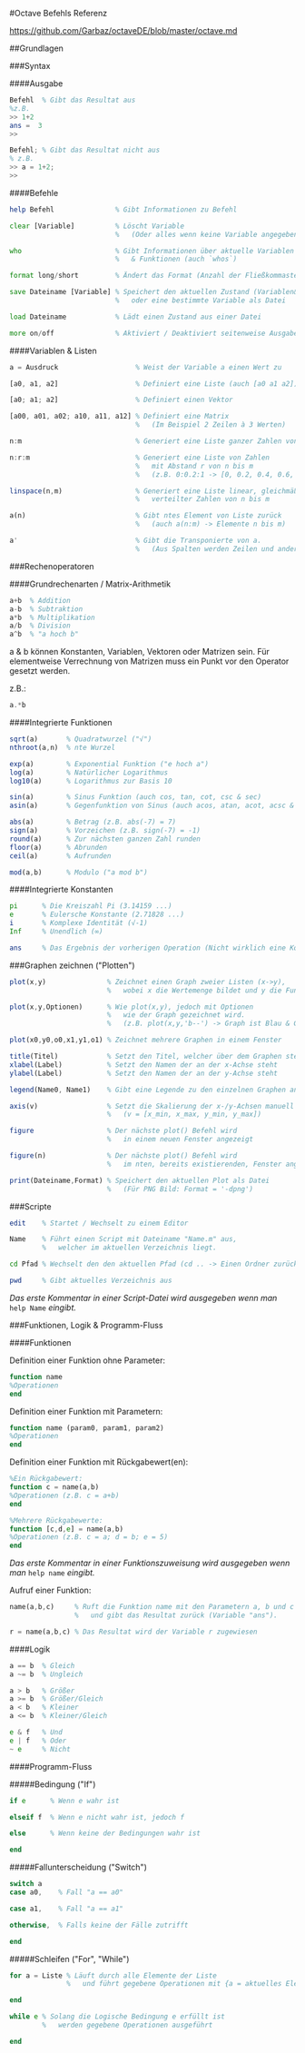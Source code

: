 #Octave Befehls Referenz

https://github.com/Garbaz/octaveDE/blob/master/octave.md

##Grundlagen

###Syntax

####Ausgabe

```octave
Befehl  % Gibt das Resultat aus
%z.B.
>> 1+2
ans =  3
>>

Befehl; % Gibt das Resultat nicht aus
% z.B.
>> a = 1+2;
>>
```

####Befehle

```octave
help Befehl               % Gibt Informationen zu Befehl

clear [Variable]          % Löscht Variable
                          %   (Oder alles wenn keine Variable angegeben)

who                       % Gibt Informationen über aktuelle Variablen 
                          %   & Funktionen (auch `whos`)

format long/short         % Ändert das Format (Anzahl der Fließkommastellen)

save Dateiname [Variable] % Speichert den aktuellen Zustand (Variablen&Funktionen)
                          %   oder eine bestimmte Variable als Datei

load Dateiname            % Lädt einen Zustand aus einer Datei

more on/off               % Aktiviert / Deaktiviert seitenweise Ausgabe
```

####Variablen & Listen

```octave
a = Ausdruck                   % Weist der Variable a einen Wert zu

[a0, a1, a2]                   % Definiert eine Liste (auch [a0 a1 a2])

[a0; a1; a2]                   % Definiert einen Vektor

[a00, a01, a02; a10, a11, a12] % Definiert eine Matrix
                               %   (Im Beispiel 2 Zeilen à 3 Werten)

n:m                            % Generiert eine Liste ganzer Zahlen von n bis m

n:r:m                          % Generiert eine Liste von Zahlen
                               %   mit Abstand r von n bis m
                               %   (z.B. 0:0.2:1 -> [0, 0.2, 0.4, 0.6, 0.8, 1])

linspace(n,m)                  % Generiert eine Liste linear, gleichmäßig
                               %   verteilter Zahlen von n bis m

a(n)                           % Gibt ntes Element von Liste zurück
                               %   (auch a(n:m) -> Elemente n bis m)

a'                             % Gibt die Transponierte von a.
                               %   (Aus Spalten werden Zeilen und anders herum)
```

###Rechenoperatoren

####Grundrechenarten / Matrix-Arithmetik

```octave
a+b  % Addition
a-b  % Subtraktion
a*b  % Multiplikation
a/b  % Division
a^b  % "a hoch b"
```
a & b können Konstanten, Variablen, Vektoren oder Matrizen sein.
Für elementweise Verrechnung von Matrizen muss ein Punkt vor den Operator gesetzt werden.

z.B.:
```octave
a.*b
```

####Integrierte Funktionen

```octave
sqrt(a)       % Quadratwurzel ("√")
nthroot(a,n)  % nte Wurzel

exp(a)        % Exponential Funktion ("e hoch a")
log(a)        % Natürlicher Logarithmus
log10(a)      % Logarithmus zur Basis 10

sin(a)        % Sinus Funktion (auch cos, tan, cot, csc & sec)
asin(a)       % Gegenfunktion von Sinus (auch acos, atan, acot, acsc & sec)

abs(a)        % Betrag (z.B. abs(-7) = 7)
sign(a)       % Vorzeichen (z.B. sign(-7) = -1)
round(a)      % Zur nächsten ganzen Zahl runden
floor(a)      % Abrunden
ceil(a)       % Aufrunden

mod(a,b)      % Modulo ("a mod b")
```

####Integrierte Konstanten

```octave
pi      % Die Kreiszahl Pi (3.14159 ...)
e       % Eulersche Konstante (2.71828 ...)
i       % Komplexe Identität (√-1)
Inf     % Unendlich (∞)

ans     % Das Ergebnis der vorherigen Operation (Nicht wirklich eine Konstante)
```

###Graphen zeichnen ("Plotten")

```octave
plot(x,y)               % Zeichnet einen Graph zweier Listen (x->y),
                        %   wobei x die Wertemenge bildet und y die Funktionswerte

plot(x,y,Optionen)      % Wie plot(x,y), jedoch mit Optionen
                        %   wie der Graph gezeichnet wird.
                        %   (z.B. plot(x,y,'b--') -> Graph ist Blau & Gestrichelt)

plot(x0,y0,o0,x1,y1,o1) % Zeichnet mehrere Graphen in einem Fenster

title(Titel)            % Setzt den Titel, welcher über dem Graphen steht
xlabel(Label)           % Setzt den Namen der an der x-Achse steht
ylabel(Label)           % Setzt den Namen der an der y-Achse steht

legend(Name0, Name1)    % Gibt eine Legende zu den einzelnen Graphen an

axis(v)                 % Setzt die Skalierung der x-/y-Achsen manuell
                        %   (v = [x_min, x_max, y_min, y_max])

figure                  % Der nächste plot() Befehl wird
                        %   in einem neuen Fenster angezeigt

figure(n)               % Der nächste plot() Befehl wird
                        %   im nten, bereits existierenden, Fenster angezeigt

print(Dateiname,Format) % Speichert den aktuellen Plot als Datei
                        %   (Für PNG Bild: Format = '-dpng')
```

###Scripte

```octave
edit    % Startet / Wechselt zu einem Editor

Name    % Führt einen Script mit Dateiname "Name.m" aus,
        %   welcher im aktuellen Verzeichnis liegt.

cd Pfad % Wechselt den den aktuellen Pfad (cd .. -> Einen Ordner zurück)

pwd     % Gibt aktuelles Verzeichnis aus
```

*Das erste Kommentar in einer Script-Datei wird ausgegeben wenn man* `help Name` *eingibt.*

###Funktionen, Logik & Programm-Fluss

####Funktionen

Definition einer Funktion ohne Parameter:
```octave
function name
%Operationen
end
```

Definition einer Funktion mit Parametern:
```octave
function name (param0, param1, param2)
%Operationen
end
```

Definition einer Funktion mit Rückgabewert(en):
```octave
%Ein Rückgabewert:
function c = name(a,b)
%Operationen (z.B. c = a+b)
end

%Mehrere Rückgabewerte:
function [c,d,e] = name(a,b)
%Operationen (z.B. c = a; d = b; e = 5)
end
```

*Das erste Kommentar in einer Funktionszuweisung wird ausgegeben wenn man* `help name` *eingibt.*

Aufruf einer Funktion:
```octave
name(a,b,c)     % Ruft die Funktion name mit den Parametern a, b und c auf
                %   und gibt das Resultat zurück (Variable "ans").

r = name(a,b,c) % Das Resultat wird der Variable r zugewiesen
```

####Logik

```octave
a == b  % Gleich
a ~= b  % Ungleich

a > b   % Größer
a >= b  % Größer/Gleich
a < b   % Kleiner
a <= b  % Kleiner/Gleich

e & f   % Und
e | f   % Oder
~ e     % Nicht
```

####Programm-Fluss

#####Bedingung ("If")

```octave
if e      % Wenn e wahr ist

elseif f  % Wenn e nicht wahr ist, jedoch f

else      % Wenn keine der Bedingungen wahr ist

end
```

#####Fallunterscheidung ("Switch")

```octave
switch a
case a0,    % Fall "a == a0"

case a1,    % Fall "a == a1"

otherwise,  % Falls keine der Fälle zutrifft

end
```

#####Schleifen ("For", "While")

```octave
for a = Liste % Läuft durch alle Elemente der Liste
              %   und führt gegebene Operationen mit {a = aktuelles Element} aus.

end
```

```octave
while e % Solang die Logische Bedingung e erfüllt ist
        %   werden gegebene Operationen ausgeführt

end
```
